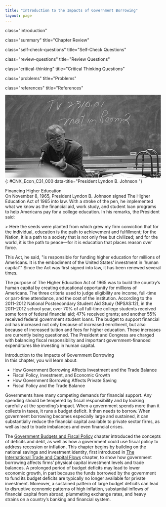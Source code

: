 ```yaml
---
title: "Introduction to the Impacts of Government Borrowing"
layout: page
---
```



<cnx-pi data-type="cnx.flag.introduction"> class="introduction" </cnx-pi>

<cnx-pi data-type="cnx.eoc">class="summary" title="Chapter Review"</cnx-pi>

<cnx-pi data-type="cnx.eoc">class="self-check-questions" title="Self-Check Questions"</cnx-pi>

<cnx-pi data-type="cnx.eoc">class="review-questions" title="Review Questions"</cnx-pi>

<cnx-pi data-type="cnx.eoc">class="critical-thinking" title="Critical Thinking Questions"</cnx-pi>

<cnx-pi data-type="cnx.eoc">class="problems" title="Problems"</cnx-pi>

<cnx-pi data-type="cnx.eoc">class="references" title="References"</cnx-pi>

 ![This is a photograph of Lyndon B. Johnson in front of a chalkboard.](../resources/CNX_Econ_C31_000.jpg "President Lyndon Johnson played a pivotal role in financing higher education. (Credit: modification of image by LBJ Museum &amp; Library)"){: #CNX_Econ_C31_000 data-title="President Lyndon B. Johnson "}

<div data-type="note" class="note economics bringhome" markdown="1">
<div data-type="title" class="title">
Financing Higher Education
</div>
On November 8, 1965, President Lyndon B. Johnson signed The Higher Education Act of 1965 into law. With a stroke of the pen, he implemented what we know as the financial aid, work study, and student loan programs to help Americans pay for a college education. In his remarks, the President said:

\> Here the seeds were planted from which grew my firm conviction that for the individual, education is the path to achievement and fulfillment; for the Nation, it is a path to a society that is not only free but civilized; and for the world, it is the path to peace—for it is education that places reason over force.

This Act, he said, \"is responsible for funding higher education for millions of Americans. It is the embodiment of the United States’ investment in ‘human capital’.\" Since the Act was first signed into law, it has been renewed several times.

The purpose of The Higher Education Act of 1965 was to build the country’s human capital by creating educational opportunity for millions of Americans. The three criteria used to judge eligibility are income, full-time or part-time attendance, and the cost of the institution. According to the 2011–2012 National Postsecondary Student Aid Study (NPSAS:12), in the 2011–2012 school year, over 70% of all full-time college students received some form of federal financial aid; 47% received grants; and another 55% received federal government student loans. The budget to support financial aid has increased not only because of increased enrollment, but also because of increased tuition and fees for higher education. These increases are currently being questioned. The President and Congress are charged with balancing fiscal responsibility and important government-financed expenditures like investing in human capital.

</div>

<div data-type="note" class="note economics chapter-objectives" markdown="1">
<div data-type="title" class="title">
Introduction to the Impacts of Government Borrowing
</div>
In this chapter, you will learn about:

* How Government Borrowing Affects Investment and the Trade Balance
* Fiscal Policy, Investment, and Economic Growth
* How Government Borrowing Affects Private Saving
* Fiscal Policy and the Trade Balance

</div>

Governments have many competing demands for financial support. Any spending should be tempered by fiscal responsibility and by looking carefully at the spending’s impact. When a government spends more than it collects in taxes, it runs a budget deficit. It then needs to borrow. When government borrowing becomes especially large and sustained, it can substantially reduce the financial capital available to private sector firms, as well as lead to trade imbalances and even financial crises.

The [Government Budgets and Fiscal Policy](/m48791) chapter introduced the concepts of deficits and debt, as well as how a government could use fiscal policy to address recession or inflation. This chapter begins by building on the national savings and investment identity, first introduced in [The International Trade and Capital Flows](/m48731) chapter, to show how government borrowing affects firms’ physical capital investment levels and trade balances. A prolonged period of budget deficits may lead to lower economic growth, in part because the funds borrowed by the government to fund its budget deficits are typically no longer available for private investment. Moreover, a sustained pattern of large budget deficits can lead to disruptive economic patterns of high inflation, substantial inflows of financial capital from abroad, plummeting exchange rates, and heavy strains on a country’s banking and financial system.

